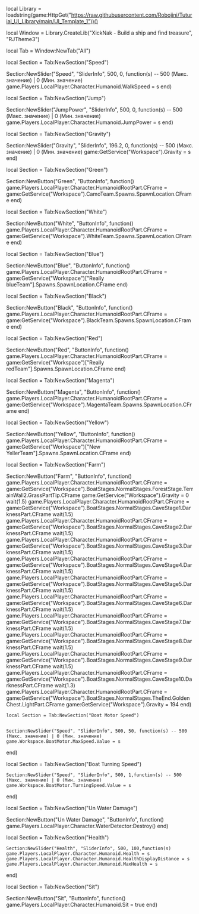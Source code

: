 
local Library = loadstring(game:HttpGet("https://raw.githubusercontent.com/Robojini/Tuturial_UI_Library/main/UI_Template_1"))()

local Window = Library.CreateLib("XickNak - Build a ship and find treasure", "RJTheme3")

local Tab = Window:NewTab("All")

local Section = Tab:NewSection("Speed")


Section:NewSlider("Speed", "SliderInfo", 500, 0, function(s) -- 500 (Макс. значение) | 0 (Мин. значение)
    game.Players.LocalPlayer.Character.Humanoid.WalkSpeed = s
end)


local Section = Tab:NewSection("Jump")


Section:NewSlider("JumpPower", "SliderInfo", 500, 0, function(s) -- 500 (Макс. значение) | 0 (Мин. значение)
    game.Players.LocalPlayer.Character.Humanoid.JumpPower = s
end)


local Section = Tab:NewSection("Gravity")


Section:NewSlider("Gravity", "SliderInfo", 196.2, 0, function(s) -- 500 (Макс. значение) | 0 (Мин. значение)
    game:GetService("Workspace").Gravity = s
end)


local Section = Tab:NewSection("Green")


Section:NewButton("Green", "ButtonInfo", function()
    game.Players.LocalPlayer.Character.HumanoidRootPart.CFrame = game:GetService("Workspace").CamoTeam.Spawns.SpawnLocation.CFrame
end)


local Section = Tab:NewSection("White")


Section:NewButton("White", "ButtonInfo", function()
    game.Players.LocalPlayer.Character.HumanoidRootPart.CFrame = game:GetService("Workspace").WhiteTeam.Spawns.SpawnLocation.CFrame
end)


local Section = Tab:NewSection("Blue")


Section:NewButton("Blue", "ButtonInfo", function()
    game.Players.LocalPlayer.Character.HumanoidRootPart.CFrame = game:GetService("Workspace")["Really blueTeam"].Spawns.SpawnLocation.CFrame
end)


local Section = Tab:NewSection("Black")


Section:NewButton("Black", "ButtonInfo", function()
    game.Players.LocalPlayer.Character.HumanoidRootPart.CFrame = game:GetService("Workspace").BlackTeam.Spawns.SpawnLocation.CFrame
end)


local Section = Tab:NewSection("Red")


Section:NewButton("Red", "ButtonInfo", function()
    game.Players.LocalPlayer.Character.HumanoidRootPart.CFrame = game:GetService("Workspace")["Really redTeam"].Spawns.SpawnLocation.CFrame
end)


local Section = Tab:NewSection("Magenta")


Section:NewButton("Magenta", "ButtonInfo", function()
    game.Players.LocalPlayer.Character.HumanoidRootPart.CFrame = game:GetService("Workspace").MagentaTeam.Spawns.SpawnLocation.CFrame
end)


local Section = Tab:NewSection("Yellow")


Section:NewButton("Yellow", "ButtonInfo", function()
    game.Players.LocalPlayer.Character.HumanoidRootPart.CFrame = game:GetService("Workspace")["New YellerTeam"].Spawns.SpawnLocation.CFrame
end)


local Section = Tab:NewSection("Farm")


Section:NewButton("Farm", "ButtonInfo", function()
    game.Players.LocalPlayer.Character.HumanoidRootPart.CFrame = game:GetService("Workspace").BoatStages.NormalStages.ForestStage.TerrainWall2.GrassPartTip.CFrame
	game:GetService("Workspace").Gravity = 0
	wait(1.5)
	game.Players.LocalPlayer.Character.HumanoidRootPart.CFrame = game:GetService("Workspace").BoatStages.NormalStages.CaveStage1.DarknessPart.CFrame
	wait(1.5)
	game.Players.LocalPlayer.Character.HumanoidRootPart.CFrame = game:GetService("Workspace").BoatStages.NormalStages.CaveStage2.DarknessPart.CFrame
	wait(1.5)
	game.Players.LocalPlayer.Character.HumanoidRootPart.CFrame = game:GetService("Workspace").BoatStages.NormalStages.CaveStage3.DarknessPart.CFrame
	wait(1.5)
	game.Players.LocalPlayer.Character.HumanoidRootPart.CFrame = game:GetService("Workspace").BoatStages.NormalStages.CaveStage4.DarknessPart.CFrame
	wait(1.5)
	game.Players.LocalPlayer.Character.HumanoidRootPart.CFrame = game:GetService("Workspace").BoatStages.NormalStages.CaveStage5.DarknessPart.CFrame
	wait(1.5)
	game.Players.LocalPlayer.Character.HumanoidRootPart.CFrame = game:GetService("Workspace").BoatStages.NormalStages.CaveStage6.DarknessPart.CFrame
	wait(1.5)
	game.Players.LocalPlayer.Character.HumanoidRootPart.CFrame = game:GetService("Workspace").BoatStages.NormalStages.CaveStage7.DarknessPart.CFrame
	wait(1.5)
	game.Players.LocalPlayer.Character.HumanoidRootPart.CFrame = game:GetService("Workspace").BoatStages.NormalStages.CaveStage8.DarknessPart.CFrame
	wait(1.5)
	game.Players.LocalPlayer.Character.HumanoidRootPart.CFrame = game:GetService("Workspace").BoatStages.NormalStages.CaveStage9.DarknessPart.CFrame
	wait(1.5)
	game.Players.LocalPlayer.Character.HumanoidRootPart.CFrame = game:GetService("Workspace").BoatStages.NormalStages.CaveStage10.DarknessPart.CFrame
	wait(1.3)
	game.Players.LocalPlayer.Character.HumanoidRootPart.CFrame = game:GetService("Workspace").BoatStages.NormalStages.TheEnd.GoldenChest.LightPart.CFrame
	game:GetService("Workspace").Gravity = 194
	end)


	local Section = Tab:NewSection("Boat Motor Speed")


	Section:NewSlider("Speed", "SliderInfo", 500, 50, function(s) -- 500 (Макс. значение) | 0 (Мин. значение)
    game.Workspace.BoatMotor.MaxSpeed.Value = s
end)


local Section = Tab:NewSection("Boat Turning Speed")


	Section:NewSlider("Speed", "SliderInfo", 500, 1,function(s) -- 500 (Макс. значение) | 0 (Мин. значение)
    game.Workspace.BoatMotor.TurningSpeed.Value = s
end)


local Section = Tab:NewSection("Un Water Damage")


Section:NewButton("Un Water Damage", "ButtonInfo", function()
    game.Players.LocalPlayer.Character.WaterDetector:Destroy()
end)


local Section = Tab:NewSection("Health")


    Section:NewSlider("Health", "SliderInfo", 500, 100,function(s)
    game.Players.LocalPlayer.Character.Humanoid.Health = s
	game.Players.LocalPlayer.Character.Humanoid.HealthDisplayDistance = s
	game.Players.LocalPlayer.Character.Humanoid.MaxHealth = s
end)


local Section = Tab:NewSection("Sit")


Section:NewButton("Sit", "ButtonInfo", function()
    game.Players.LocalPlayer.Character.Humanoid.Sit = true
end)
